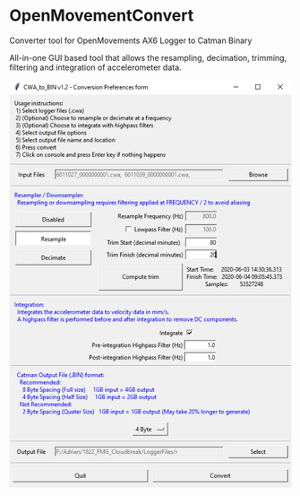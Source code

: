 # OpenMovementConvert
Converter tool for OpenMovements AX6 Logger to Catman Binary

All-in-one GUI based tool that allows the resampling, decimation, trimming, filtering and integration of accelerometer data.

![Converter GUI](./gui.png?raw=true "CWA_to_BIN GUI")
